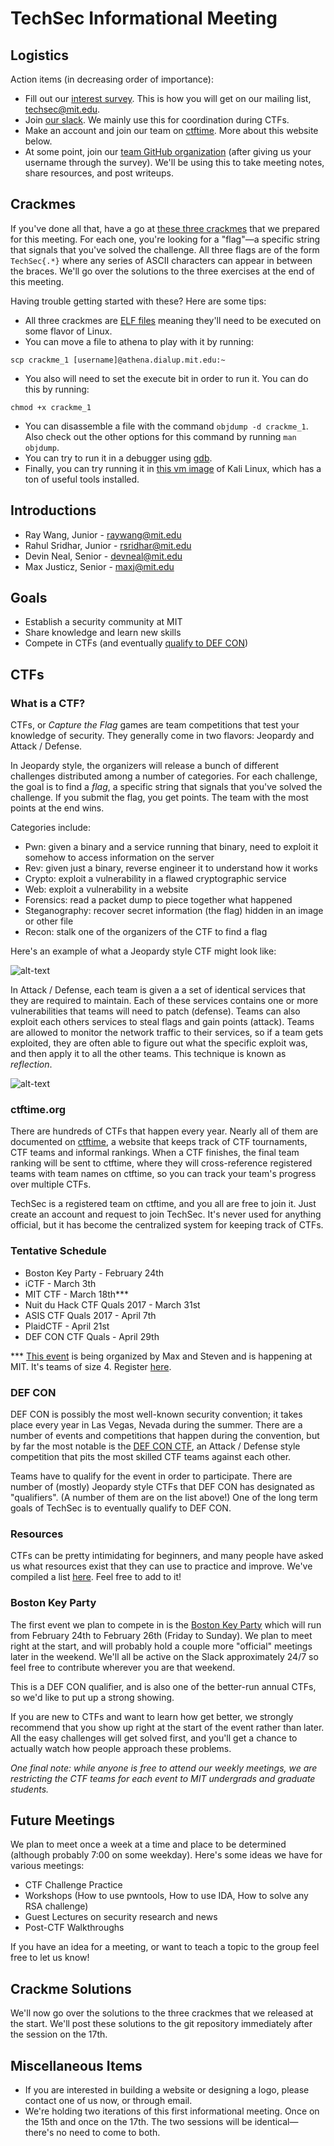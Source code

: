 # TechSec Informational Meeting

## Logistics

Action items (in decreasing order of importance):

* Fill out our [interest survey](https://goo.gl/forms/Z996dPHf5jNzRyLx2). This is how you will get on our mailing list, techsec@mit.edu.
* Join [our slack](https://techsec-mit.slack.com/signup). We mainly use this for coordination during CTFs.
* Make an account and join our team on [ctftime](https://ctftime.org/team/24526). More about this website below.
* At some point, join our [team GitHub organization](https://github.com/TechSecCTF) (after giving us your username through the survey). We'll be using this to take meeting notes, share resources, and post writeups.

## Crackmes

If you've done all that, have a go at [these three crackmes](https://github.com/TechSecCTF/meeting_notes/tree/master/2-15-17_introduction/crackmes) that we prepared for this meeting. For each one, you're looking for a "flag"—a specific string that signals that you've solved the challenge. All three flags are of the form `TechSec{.*}` where any series of ASCII characters can appear in between the braces. We'll go over the solutions to the three exercises at the end of this meeting.

Having trouble getting started with these? Here are some tips:

* All three crackmes are [ELF files](https://en.wikipedia.org/wiki/Executable_and_Linkable_Format) meaning they'll need to be executed on some flavor of Linux.
* You can move a file to athena to play with it by running:

```
scp crackme_1 [username]@athena.dialup.mit.edu:~
```

* You also will need to set the execute bit in order to run it. You can do this by running:

```
chmod +x crackme_1
```

* You can disassemble a file with the command `objdump -d crackme_1`. Also check out the other options for this command by running `man objdump`.
* You can try to run it in a debugger using [gdb](http://www.unknownroad.com/rtfm/gdbtut/).
* Finally, you can try running it in [this vm image](https://www.dropbox.com/s/4pdiubsd8t5jyec/Kali-Linux-2016.2-vm-amd64.7z?dl=0) of Kali Linux, which has a ton of useful tools installed.

## Introductions

* Ray Wang, Junior - raywang@mit.edu
* Rahul Sridhar, Junior - rsridhar@mit.edu
* Devin Neal, Senior - devneal@mit.edu
* Max Justicz, Senior - maxj@mit.edu

## Goals

* Establish a security community at MIT
* Share knowledge and learn new skills
* Compete in CTFs (and eventually [qualify to DEF CON](https://legitbs.net/))


## CTFs

### What is a CTF?

CTFs, or *Capture the Flag* games are team competitions that test your knowledge of security. They generally come in two flavors: Jeopardy and Attack / Defense.

In Jeopardy style, the organizers will release a bunch of different challenges distributed among a number of categories. For each challenge, the goal is to find a *flag*, a specific string that signals that you've solved the challenge. If you submit the flag, you get points. The team with the most points at the end wins.

Categories include:

* Pwn: given a binary and a service running that binary, need to exploit it somehow to access information on the server
* Rev: given just a binary, reverse engineer it to understand how it works
* Crypto: exploit a vulnerability in a flawed cryptographic service
* Web: exploit a vulnerability in a website
* Forensics: read a packet dump to piece together what happened
* Steganography: recover secret information (the flag) hidden in an image or other file
* Recon: stalk one of the organizers of the CTF to find a flag


Here's an example of what a Jeopardy style CTF might look like:

![alt-text](https://www.dropbox.com/s/amzd4zaxa7gk87g/Screenshot%202017-02-12%2021.55.14.png?dl=1)

In Attack / Defense, each team is given a a set of identical services that they are required to maintain. Each of these services contains one or more vulnerabilities that teams will need to patch (defense). Teams can also exploit each others services to steal flags and gain points (attack). Teams are allowed to monitor the network traffic to their services, so if a team gets exploited, they are often able to figure out what the specific exploit was, and then apply it to all the other teams. This technique is known as *reflection*.

![alt-text](https://www.dropbox.com/s/jfje2ztja708djs/IMG_20160312_175714728.jpg?dl=1)

### ctftime.org

There are hundreds of CTFs that happen every year. Nearly all of them are documented on [ctftime](http://ctftime.org), a website that keeps track of CTF tournaments, CTF teams and informal rankings. When a CTF finishes, the final team ranking will be sent to ctftime, where they will cross-reference registered teams with team names on ctftime, so you can track your team's progress over multiple CTFs.

TechSec is a registered team on ctftime, and you all are free to join it. Just create an account and request to join TechSec. It's never used for anything official, but it has become the centralized system for keeping track of CTFs.

### Tentative Schedule

* Boston Key Party - February 24th
* iCTF - March 3th
* MIT CTF - March 18th***
* Nuit du Hack CTF Quals 2017 - March 31st
* ASIS CTF Quals 2017 - April 7th
* PlaidCTF - April 21st
* DEF CON CTF Quals - April 29th

*** [This event](http://ctf.mit.edu/) is being organized by Max and Steven and is happening at MIT. It's teams of size 4. Register [here](https://docs.google.com/forms/d/e/1FAIpQLScxjVlYGIa1QzgNEXhK2sG8LxEcp-A7g_rmfUSF1zRINN-Teg/viewform?c=0&w=1).

### DEF CON

DEF CON is possibly the most well-known security convention; it takes place every year in Las Vegas, Nevada during the summer. There are a number of events and competitions that happen during the convention, but by far the most notable is the [DEF CON CTF](https://legitbs.net/), an Attack / Defense style competition that pits the most skilled CTF teams against each other.

Teams have to qualify for the event in order to participate. There are number of (mostly) Jeopardy style CTFs that DEF CON has designated as "qualifiers". (A number of them are on the list above!) One of the long term goals of TechSec is to eventually qualify to DEF CON.

### Resources

CTFs can be pretty intimidating for beginners, and many people have asked us what resources exist that they can use to practice and improve. We've compiled a list [here](https://github.com/TechSecCTF/resources/blob/master/Resources%20for%20CTFs.md). Feel free to add to it!

### Boston Key Party

The first event we plan to compete in is the [Boston Key Party](https://bostonkey.party/) which will run from February 24th to February 26th (Friday to Sunday). We plan to meet right at the start, and will probably hold a couple more "official" meetings later in the weekend. We'll all be active on the Slack approximately 24/7 so feel free to contribute wherever you are that weekend.

This is a DEF CON qualifier, and is also one of the better-run annual CTFs, so we'd like to put up a strong showing.

If you are new to CTFs and want to learn how get better, we strongly recommend that you show up right at the start of the event rather than later. All the easy challenges will get solved first, and you'll get a chance to actually watch how people approach these problems.

*One final note: while anyone is free to attend our weekly meetings, we are restricting the CTF teams for each event to MIT undergrads and graduate students.*

## Future Meetings

We plan to meet once a week at a time and place to be determined (although probably 7:00 on some weekday). Here's some ideas we have for various meetings:

* CTF Challenge Practice
* Workshops (How to use pwntools, How to use IDA, How to solve any RSA challenge)
* Guest Lectures on security research and news
* Post-CTF Walkthroughs

If you have an idea for a meeting, or want to teach a topic to the group feel free to let us know!

## Crackme Solutions

We'll now go over the solutions to the three crackmes that we released at the start. We'll post these solutions to the git repository immediately after the session on the 17th.

## Miscellaneous Items

* If you are interested in building a website or designing a logo, please contact one of us now, or through email.
* We're holding two iterations of this first informational meeting. Once on the 15th and once on the 17th. The two sessions will be identical—there's no need to come to both.
